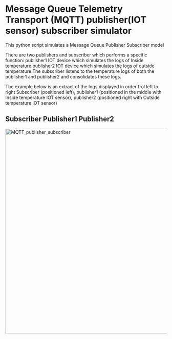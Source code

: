 # Message Queue Telemetry Transport (MQTT) publisher(IOT sensor) subscriber simulator

This python script simulates a Message Queue Publisher Subscriber model

There are two publishers and subscriber which performs a specific function:
publisher1 IOT device which simulates the logs of Inside temperature
publisher2 IOT device which simulates the logs of outside temperature
The subscriber listens to the temperature logs of both the publisher1 and publisher2 and consolidates these logs.

The example below is an extract of the logs displayed in order frol left to right Subscriber (positioned left), publisher1 (positioned in the middle with Inside temperature IOT sensor), publisher2 (positioned right with Outside temperature IOT sensor)

## Subscriber        Publisher1        Publisher2

<img width="639" alt="MQTT_publisher_subscriber" src="https://github.com/blockchainamm/blockchainamm/assets/82846751/9d233d32-6abc-45c4-8dcf-1b85fba6d021">
